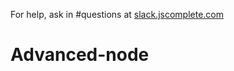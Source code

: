 
For help, ask in #questions at [slack.jscomplete.com](http://slack.jscomplete.com/)
# Advanced-node

